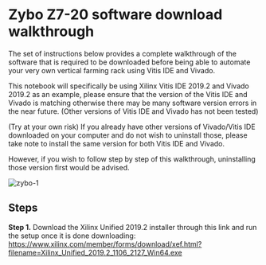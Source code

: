 # Zybo Z7-20 software download walkthrough
The set of instructions below provides a complete walkthrough of the software that is required to be downloaded before being able to automate your very own vertical farming rack using Vitis IDE and Vivado.

This notebook will specifically be using Xilinx Vitis IDE 2019.2 and Vivado 2019.2 as an example, please ensure that the version of the Vitis IDE and Vivado is matching otherwise there may be many software version errors in the near future. (Other versions of Vitis IDE and Vivado has not been tested) 

(Try at your own risk) If you already have other versions of Vivado/Vitis IDE downloaded on your computer and do not wish to uninstall those, please take note to install the same version for both Vitis IDE and Vivado.

However, if you wish to follow step by step of this walkthrough, uninstalling those version first would be advised.

![zybo-1](https://user-images.githubusercontent.com/92703672/152474145-e952bbc7-79f2-438c-bbbd-bf88e2810784.png)

## Steps
<b>Step 1.</b> Download the Xilinx Unified 2019.2 installer through this link and run the setup once it is done downloading:   https://www.xilinx.com/member/forms/download/xef.html?filename=Xilinx_Unified_2019.2_1106_2127_Win64.exe
